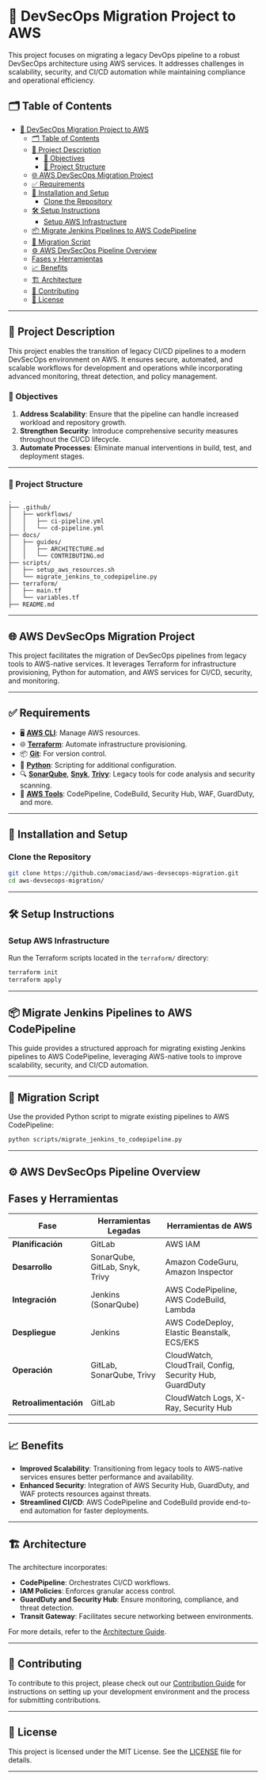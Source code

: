 # 🚀 DevSecOps Migration Project to AWS

This project focuses on migrating a legacy DevOps pipeline to a robust DevSecOps architecture using AWS services. It addresses challenges in scalability, security, and CI/CD automation while maintaining compliance and operational efficiency.

## 🗂️ Table of Contents

- [🚀 DevSecOps Migration Project to AWS](#-devsecops-migration-project-to-aws)
  - [🗂️ Table of Contents](#️-table-of-contents)
  - [📖 Project Description](#-project-description)
    - [🎯 Objectives](#-objectives)
    - [📂 Project Structure](#-project-structure)
  - [🌐 AWS DevSecOps Migration Project](#-aws-devsecops-migration-project)
  - [✅ Requirements](#-requirements)
  - [🔧 Installation and Setup](#-installation-and-setup)
    - [Clone the Repository](#clone-the-repository)
  - [🛠️ Setup Instructions](#️-setup-instructions)
    - [Setup AWS Infrastructure](#setup-aws-infrastructure)
  - [📦 Migrate Jenkins Pipelines to AWS CodePipeline](#-migrate-jenkins-pipelines-to-aws-codepipeline)
  - [🔄 Migration Script](#-migration-script)
  - [⚙️ AWS DevSecOps Pipeline Overview](#️-aws-devsecops-pipeline-overview)
  - [Fases y Herramientas](#fases-y-herramientas)
  - [📈 Benefits](#-benefits)
  - [🏗️ Architecture](#️-architecture)
  - [🤝 Contributing](#-contributing)
  - [📜 License](#-license)

---

## 📖 Project Description

This project enables the transition of legacy CI/CD pipelines to a modern DevSecOps environment on AWS. It ensures secure, automated, and scalable workflows for development and operations while incorporating advanced monitoring, threat detection, and policy management.

### 🎯 Objectives

1. **Address Scalability**: Ensure that the pipeline can handle increased workload and repository growth.
2. **Strengthen Security**: Introduce comprehensive security measures throughout the CI/CD lifecycle.
3. **Automate Processes**: Eliminate manual interventions in build, test, and deployment stages.

---

### 📂 Project Structure

```plaintext
.
├── .github/
│   ├── workflows/
│   │   ├── ci-pipeline.yml
│   │   └── cd-pipeline.yml
├── docs/
│   ├── guides/
│   │   ├── ARCHITECTURE.md
│   │   └── CONTRIBUTING.md
├── scripts/
│   ├── setup_aws_resources.sh
│   └── migrate_jenkins_to_codepipeline.py
├── terraform/
│   ├── main.tf
│   └── variables.tf
├── README.md

```

---

## 🌐 AWS DevSecOps Migration Project

 This project facilitates the migration of DevSecOps pipelines from legacy tools to AWS-native services. It leverages Terraform for infrastructure provisioning, Python for automation, and AWS services for CI/CD, security, and monitoring.

---

## ✅ Requirements

- 🖥️ **[AWS CLI](https://aws.amazon.com/cli/)**: Manage AWS resources.
- 🌐 **[Terraform](https://www.terraform.io/)**: Automate infrastructure provisioning.
- 📦 **[Git](https://git-scm.com/)**: For version control.
- 🐍 **[Python](https://www.python.org/)**: Scripting for additional configuration.
- 🔍 **[SonarQube](https://www.sonarqube.org/)**, **[Snyk](https://snyk.io/)**, **[Trivy](https://aquasecurity.github.io/trivy/)**: Legacy tools for code analysis and security scanning.
- 🚀 **[AWS Tools](https://aws.amazon.com/products/)**: CodePipeline, CodeBuild, Security Hub, WAF, GuardDuty, and more.

---

## 🔧 Installation and Setup

### Clone the Repository

```bash
git clone https://github.com/omaciasd/aws-devsecops-migration.git
cd aws-devsecops-migration/

```

---

## 🛠️ Setup Instructions

### Setup AWS Infrastructure

Run the Terraform scripts located in the `terraform/` directory:

```bash
terraform init
terraform apply

```

---

## 📦 Migrate Jenkins Pipelines to AWS CodePipeline

This guide provides a structured approach for migrating existing Jenkins pipelines to AWS CodePipeline, leveraging AWS-native tools to improve scalability, security, and CI/CD automation.

---

## 🔄 Migration Script

Use the provided Python script to migrate existing pipelines to AWS CodePipeline:

```bash
python scripts/migrate_jenkins_to_codepipeline.py

```

---

## ⚙️ AWS DevSecOps Pipeline Overview

## Fases y Herramientas

| Fase                  | Herramientas Legadas           | Herramientas de AWS                                     |
|-----------------------|--------------------------------|---------------------------------------------------------|
| **Planificación**     | GitLab                         | AWS IAM                                                 |
| **Desarrollo**        | SonarQube, GitLab, Snyk, Trivy | Amazon CodeGuru, Amazon Inspector                       |
| **Integración**       | Jenkins (SonarQube)            | AWS CodePipeline, AWS CodeBuild, Lambda                 |
| **Despliegue**        | Jenkins                        | AWS CodeDeploy, Elastic Beanstalk, ECS/EKS              |
| **Operación**         | GitLab, SonarQube, Trivy       | CloudWatch, CloudTrail, Config, Security Hub, GuardDuty |
| **Retroalimentación** | GitLab                         | CloudWatch Logs, X-Ray, Security Hub                    |

---

## 📈 Benefits

- **Improved Scalability**: Transitioning from legacy tools to AWS-native services ensures better performance and availability.
- **Enhanced Security**: Integration of AWS Security Hub, GuardDuty, and WAF protects resources against threats.
- **Streamlined CI/CD**: AWS CodePipeline and CodeBuild provide end-to-end automation for faster deployments.

---

## 🏗️ Architecture

The architecture incorporates:

- **CodePipeline**: Orchestrates CI/CD workflows.
- **IAM Policies**: Enforces granular access control.
- **GuardDuty and Security Hub**: Ensure monitoring, compliance, and threat detection.
- **Transit Gateway**: Facilitates secure networking between environments.

For more details, refer to the [Architecture Guide](./docs/guides/ARCHITECTURE.md).

---

## 🤝 Contributing

To contribute to this project, please check out our [Contribution Guide](./docs/guides/CONTRIBUTING.md) for instructions on setting up your development environment and the process for submitting contributions.

---

## 📜 License

This project is licensed under the MIT License. See the [LICENSE](./LICENSE) file for details.

---
